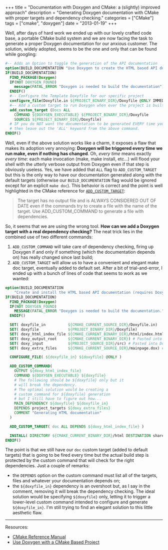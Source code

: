 +++
title = "Documentation with Doxygen and CMake: a (slightly) improved approach"
description = "Generating Doxygen documentation with CMake with proper targets and dependency checking."
categories = ["CMake"]
tags = ["cmake", "doxygen"]
date = "2013-01-19"
+++

Well, after days of hard work we ended up with our lovely crafted code base, a
portable CMake build system and we are now facing the task to generate a proper
Doxygen documentation for our anxious customer. The solution, widely adopted,
seems to be the one and only that can be found while googling:

```cmake
#-- Adds an Option to toggle the generation of the API documentation
option(BUILD_DOCUMENTATION "Use Doxygen to create the HTML based API documentation" OFF)
IF(BUILD_DOCUMENTATION)
  FIND_PACKAGE(Doxygen)
  IF(NOT DOXYGEN_FOUND)
    message(FATAL_ERROR "Doxygen is needed to build the documentation")
  ENDIF()
  #-- Configure the Template Doxyfile for our specific project
  configure_file(Doxyfile.in ${PROJECT_BINARY_DIR}/Doxyfile @ONLY IMMEDIATE)
  #-- Add a custom target to run Doxygen when ever the project is built
  add_custom_target (Docs ALL
    COMMAND ${DOXYGEN_EXECUTABLE} ${PROJECT_BINARY_DIR}/Doxyfile
    SOURCES ${PROJECT_BINARY_DIR}/Doxyfile)
  # IF you do NOT want the documentation to be generated EVERY time you build the project
  # then leave out the 'ALL' keyword from the above command.
ENDIF()
```

Well, even if the above solution works like a charm, it exposes a flaw that
makes its adoption very annoying: **Doxygen will be triggered every time we run
make, even if nothing has changed**. Oh, *every time* means exactly *every
time*: each make invocation (make, make install, etc...) will flood your shell
with the utterly verbose output from Doxygen even if that step is obviously
useless. Yes, we have added that `ALL` flag to `ADD_CUSTOM_TARGET` but this is
the only way to have our documentation generated along with the default targets
(otherwise our `BUILD_DOCUMENTATION` flag would be ignored except for an
explicit `make doc`). This behavior is correct and the point is well highlighted
in the CMake reference for
[`ADD_CUSTOM_TARGET`](https://cmake.org/cmake/help/v2.8.10/cmake.html#command:add_custom_target):

> The target has no output file and is ALWAYS CONSIDERED OUT OF DATE even if the commands
> try to create a file with the name of the target. Use ADD_CUSTOM_COMMAND to generate a
> file with dependencies.

So, it seems that we are using the wrong tool. **How can we add a Doxygen target
with a real dependency checking?** The neat trick lies in the combined use of
two different commands:

1. `ADD_CUSTOM_COMMAND` will take care of dependency checking, firing up Doxygen
if and only if something (which the documentation depends on) has really changed
since last build;
2. `ADD_CUSTOM_TARGET` will allow us to have a convenient and
elegant make doc target, eventually added to default set. After a bit of
trial-and-error, I ended up with a bunch of lines of code that seems to work as
we wanted:

```cmake
option(BUILD_DOCUMENTATION
    "Create and install the HTML based API documentation (requires Doxygen)" OFF)
IF(BUILD_DOCUMENTATION)
  FIND_PACKAGE(Doxygen)
  IF(NOT DOXYGEN_FOUND)
    MESSAGE(FATAL_ERROR "Doxygen is needed to build the documentation.")
  ENDIF()

  SET( doxyfile_in          ${CMAKE_CURRENT_SOURCE_DIR}/Doxyfile.in)
  SET( doxyfile             ${PROJECT_BINARY_DIR}/Doxyfile)
  SET( doxy_html_index_file ${CMAKE_CURRENT_BINARY_DIR}/html/index.html)
  SET( doxy_output_root     ${CMAKE_CURRENT_BINARY_DIR}) # Pasted into Doxyfile.in
  SET( doxy_input           ${PROJECT_SOURCE_DIR}/src) # Pasted into Doxyfile.in
  SET( doxy_extra_files     ${CMAKE_CURRENT_SOURCE_DIR}/mainpage.dox) # Pasted into Doxyfile.in

  CONFIGURE_FILE( ${doxyfile_in} ${doxyfile} @ONLY )

  ADD_CUSTOM_COMMAND(
    OUTPUT ${doxy_html_index_file}
    COMMAND ${DOXYGEN_EXECUTABLE} ${doxyfile}
    # The following should be ${doxyfile} only but it
    # will break the dependency.
    # The optimal solution would be creating a
    # custom_command for ${doxyfile} generation
    # but I still have to figure out how...
    MAIN_DEPENDENCY ${doxyfile} ${doxyfile_in}
    DEPENDS project_targets ${doxy_extra_files}
    COMMENT "Generating HTML documentation"
  )

  ADD_CUSTOM_TARGET( doc ALL DEPENDS ${doxy_html_index_file} )

  INSTALL( DIRECTORY ${CMAKE_CURRENT_BINARY_DIR}/html DESTINATION share/doc )
ENDIF()
```

The point is that we still have our `doc` custom target (added to default
targets) that is going to be fired every time but the actual build step is
protected by the custom command that will check for the right dependencies. Just
a couple of remarks:

* the `DEPENDS` option on the custom command must list all of the targets, files
and whatever your documentation depends on;
* the `${doxyfile_in}` dependency is an overshoot but, as I say in the comment,
removing it will break the dependency checking. The ideal solution would be
specifying `${doxyfile}` only, letting it to trigger a lower-level custom
command intended to configure and generate `${doxyfile_in}`. I'm still trying to
find an elegant solution to this little aesthetic flaw.

----------

Resources:

* [CMake Reference Manual](http://www.cmake.org/cmake/help/v2.8.10/cmake.html)
* [Use Doxygen with a CMake Based Project](http://www.bluequartz.net/projects/EIM_Segmentation/SoftwareDocumentation/html/usewithcmakeproject.html)
